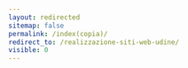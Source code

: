 ```yaml
---
layout: redirected
sitemap: false
permalink: /index(copia)/
redirect_to: /realizzazione-siti-web-udine/
visible: 0
---
```

